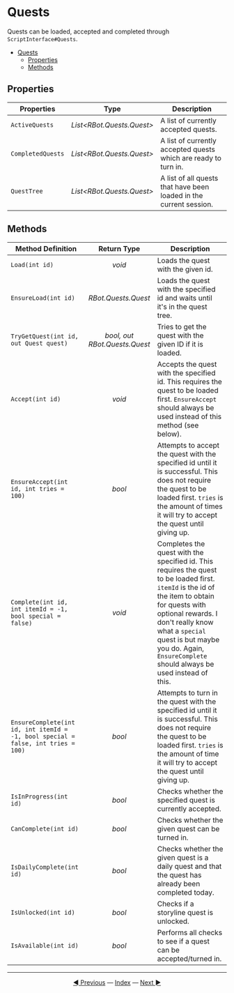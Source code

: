 # Quests

Quests can be loaded, accepted and completed through `ScriptInterface#Quests`.

- [Quests](#quests)
  - [Properties](#properties)
  - [Methods](#methods)

## Properties

| Properties | Type | Description |
|---|:---:|---|
| `ActiveQuests` | *List\<RBot.Quests.Quest>* | A list of currently accepted quests. |
| `CompletedQuests` | *List\<RBot.Quests.Quest>* | A list of currently accepted quests which are ready to turn in. |
| `QuestTree` | *List\<RBot.Quests.Quest>* | A list of all quests that have been loaded in the current session. |

## Methods

| Method Definition | Return Type | Description |
|---|:---:|---|
| `Load(int id)` | *void* | Loads the quest with the given id. |
| `EnsureLoad(int id)` | *RBot.Quests.Quest* | Loads the quest with the specified id and waits until it's in the quest tree. |
| `TryGetQuest(int id, out Quest quest)` | *bool, out RBot.Quests.Quest* | Tries to get the quest with the given ID if it is loaded. |
| `Accept(int id)` | *void* | Accepts the quest with the specified id. This requires the quest to be loaded first. `EnsureAccept` should always be used instead of this method (see below). |
| `EnsureAccept(int id, int tries = 100)` | *bool* | Attempts to accept the quest with the specified id until it is successful. This does not require the quest to be loaded first. `tries` is the amount of times it will try to accept the quest until giving up. |
| `Complete(int id, int itemId = -1, bool special = false)` | *void* | Completes the quest with the specified id. This requires the quest to be loaded first. `itemId` is the id of the item to obtain for quests with optional rewards. I don't really know what a `special` quest is but maybe you do. Again, `EnsureComplete` should always be used instead of this. |
| `EnsureComplete(int id, int itemId = -1, bool special = false, int tries = 100)` | *bool* | Attempts to turn in the quest with the specified id until it is successful. This does not require the quest to be loaded first. `tries` is the amount of time it will try to accept the quest until giving up. |
| `IsInProgress(int id)` | *bool* | Checks whether the specified quest is currently accepted. |
| `CanComplete(int id)` | *bool* | Checks whether the given quest can be turned in. |
| `IsDailyComplete(int id)` | *bool* | Checks whether the given quest is a daily quest and that the quest has already been completed today. |
| `IsUnlocked(int id)` | *bool* | Checks if a storyline quest is unlocked. |
| `IsAvailable(int id)` | *bool* | Performs all checks to see if a quest can be accepted/turned in. |

---------
<center><a href="/Rbot-Scripts/Player" title="Player">◄ Previous</a> — <a href="/Rbot-Scripts/" title="Back to Index">Index</a> — <a href="/Rbot-Scripts/Map" title="Map">Next ►</a></center>